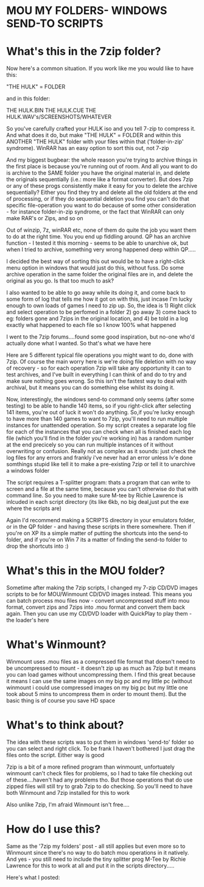 MOU MY FOLDERS- WINDOWS SEND-TO SCRIPTS
=======================================

What's this in the 7zip folder?
===============================

Now here's a common situation. If you work like me you would like to have this:

"THE HULK" = FOLDER

and in this folder:

THE HULK.BIN
THE HULK.CUE
THE HULK.WAV's/SCREENSHOTS/WHATEVER

So you've carefully crafted your HULK iso and you tell 7-zip to compress it. And what does it do, but make "THE HULK" = FOLDER and within this ANOTHER "THE HULK" folder with your files within that ('folder-in-zip' syndrome). WinRAR has an easy option to sort this out, not 7-zip

And my biggest bugbear: the whole reason you're trying to archive things in the first place is because you're running out of room. And all you want to do is archive to the SAME folder you have the original material in, and delete the originals sequentially (i.e.: more like a format converter). But does 7zip or any of these progs consistently make it easy for you to delete the archive sequentially? Either you find they try and delete all the old folders at the end of processing, or if they do sequential deletion you find you can't do that specific file-operation you want to do because of some other consideration - for instance folder-in-zip syndrome, or the fact that WinRAR can only make RAR's or Zips, and so on

Out of winzip, 7z, winRAR etc, none of them do quite the job you want them to do at the right time. You you end up fiddling around. QP has an archive function - I tested it this morning - seems to be able to unarchive ok, but when I tried to archive, something very wrong happened deep within QP.....

I decided the best way of sorting this out would be to have a right-click menu option in windows that would just do this, without fuss. Do some archive operation in the same folder the original files are in, and delete the original as you go. Is that too much to ask?

I also wanted to be able to go away while its doing it, and come back to some form of log that tells me how it got on with this, just incase I'm lucky enough to own loads of games I need to zip up. So, the idea is 1) Right click and select operation to be perfomed in a folder 2) go away 3) come back to eg: folders gone and 7zips in the original location, and 4) be told in a log exactly what happened to each file so I know 100% what happened

I went to the 7zip forums....found some good inspiration, but no-one who'd actually done what I wanted. So that's what we have here

Here are 5 different typical file operations you might want to do, done with 7zip. Of course the main worry here is we're doing file deletion with no way of recovery - so for each operation 7zip will take any opportunity it can to test archives, and I've built in everything I can think of and do to try and make sure nothing goes wrong. So this isn't the fastest way to deal with archival, but it means you can do something else whilst its doing it.

Now, interestingly, the windows send-to command only seems (after some testing) to be able to handle 140 items, so if you right-click after selecting 141 items, you're out of luck it won't do anything. So,if you're lucky enough to have more than 140 games to want to 7zip, you'll need to run multiple instances for unattended operation. So my script creates a separate log file for each of the instances that you can check when all is finished each log file (which you'll find in the folder you're working in) has a random number at the end precicely so you can run multiple instances of it without overwriting or confusion. Really not as complex as it sounds: just check the log files for any errors and frankly i've never had an error unless Iv'e done somthings stupid like tell it to make a pre-existing 7zip or tell it to unarchive a windows folder

The script requires a T-splitter program: thats a program that can write to screen and a file at the same time, because you can't otherwise do that with command line. So you need to make sure M-tee by Richie Lawrence is inlcuded in each script directory (its like 6kb, no big deal,just put the exe where the scripts are)

Again I'd recommend making a SCRIPTS directory in your emulators folder, or in the QP folder - and having these scripts in there somewhere. Then if you're on XP its a simple matter of putting the shortcuts into the send-to folder, and if you're on Win 7 its a matter of finding the send-to folder to drop the shortcuts into :)

What's this in the MOU folder?
===============================

Sometime after making the 7zip scripts, I changed my 7-zip CD/DVD images scripts to be for MOU/Winmount CD/DVD images instead. This means you can batch process mou files now - convert uncompressed stuff into mou format, convert zips and 7zips into .mou format and convert them back again. Then you can use my CD/DVD loader with QuickPlay to play them - the loader's here

What's Winmount?
================

Winmount uses .mou files as a compressed file format that doesn't need to be uncompressed to mount - it doesn't zip up as much as 7zip but it means you can load games without uncompressing them. I find this great because it means I can use the same images on my big pc and my little pc (without winmount i could use compressed images on my big pc but my little one took about 5 mins to uncompress them in order to mount them). But the basic thing is of course you save HD space

What's to think about?
======================

The idea with these scripts was to put them in windows 'send-to' folder so you can select and right click. To be frank I haven't bothered I just drag the files onto the script. Either way is good

7zip is a bit of a more refined program than winmount, unfortuately winmount can't check files for problems, so I had to take file checking out of these....haven't had any problems tho. But those operations that do use zipped files will still try to grab 7zip to do checking. So you'll need to have both Winmount and 7zip installed for this to work

Also unlike 7zip, I'm afraid Winmount isn't free....

How do I use this?
==================

Same as the '7zip my folders' post - all still applies but even more so to Winmount since there's no way to do batch mou operations in it natively. And yes - you still need to include the tiny splitter prog M-Tee by Richie Lawrence for this to work at all and put it in the scripts directory.....

Here's what I posted: